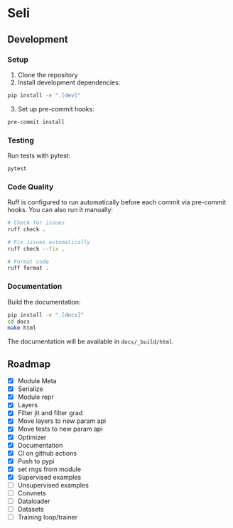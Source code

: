 # Seli

## Development

### Setup

1. Clone the repository
2. Install development dependencies:

```bash
pip install -e ".[dev]"
```

3. Set up pre-commit hooks:

```bash
pre-commit install
```

### Testing

Run tests with pytest:

```bash
pytest
```

### Code Quality

Ruff is configured to run automatically before each commit via pre-commit hooks. You can also run it manually:

```bash
# Check for issues
ruff check .

# Fix issues automatically
ruff check --fix .

# Format code
ruff format .
```

### Documentation

Build the documentation:

```bash
pip install -e ".[docs]"
cd docs
make html
```

The documentation will be available in `docs/_build/html`.

## Roadmap
- [x] Module Meta
- [x] Serialize
- [x] Module repr
- [x] Layers
- [x] Filter jit and filter grad
- [x] Move layers to new param api
- [x] Move tests to new param api
- [x] Optimizer
- [x] Documentation
- [x] CI on github actions
- [x] Push to pypi
- [x] set rngs from module
- [x] Supervised examples
- [ ] Unsupervised examples
- [ ] Convnets
- [ ] Dataloader
- [ ] Datasets
- [ ] Training loop/trainer
